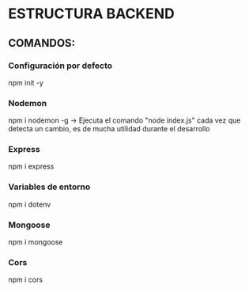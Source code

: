 # ESTRUCTURA BACKEND

## COMANDOS:

### Configuración por defecto
npm init -y

### Nodemon
npm i nodemon -g -> Ejecuta el comando "node index.js" cada vez que detecta un cambio, es de mucha utilidad durante el desarrollo

### Express
npm i express

### Variables de entorno
npm i dotenv

### Mongoose
npm i mongoose

### Cors
npm i cors